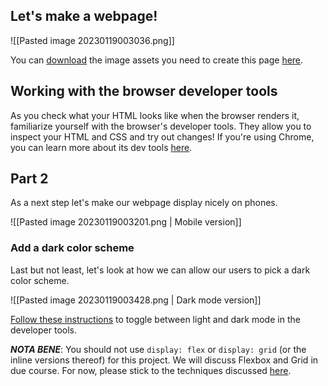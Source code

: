 ## Let's make a webpage!

![[Pasted image 20230119003036.png]]

You can [download](https://spiced.space/okra/html_css_lab/assets.zip) the image assets you need to create this page [here](https://spiced.space/okra/html_css_lab/assets.zip).

## Working with the browser developer tools

As you check what your HTML looks like when the browser renders it, familiarize yourself with the browser's developer tools. They allow you to inspect your HTML and CSS and try out changes! If you're using Chrome, you can learn more about its dev tools [here](https://developers.google.com/web/tools/chrome-devtools/inspect-styles/?utm_source=dcc&utm_medium=redirect&utm_campaign=2016q3).

## Part 2

As a next step let's make our webpage display nicely on phones.

![[Pasted image 20230119003201.png | Mobile version]]

### Add a dark color scheme

Last but not least, let's look at how we can allow our users to pick a dark color scheme.

![[Pasted image 20230119003428.png | Dark mode version]]

[Follow these instructions](https://stackoverflow.com/a/59223868) to toggle between light and dark mode in the developer tools.

**_NOTA BENE_**: You should not use `display: flex` or `display: grid` (or the inline versions thereof) for this project. We will discuss Flexbox and Grid in due course. For now, please stick to the techniques discussed [here](https://spiced.space/okra/css_positioning).
